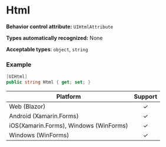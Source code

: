 # Html

**Behavior control attribute:**  `UIHtmlAttribute`

**Types automatically recognized:** None

**Acceptable types**: `object`, `string`

### Example
```csharp
[UIHtml]
public string Html { get; set; }
```

| Platform | Support | 
| -----------|:-------------:| 
| Web (Blazor) | &check; |
| Android (Xamarin.Forms) | &check; |
| iOS(Xamarin.Forms), Windows (WinForms) | &check; |
| Windows (WinForms) | &check; |